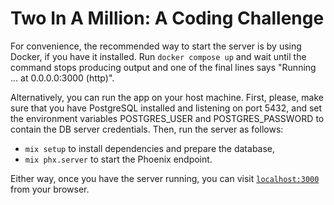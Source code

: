 # Two In A Million: A Coding Challenge

For convenience, the recommended way to start the server is by using Docker, if you have it installed.
Run `docker compose up` and wait until the command stops producing output and
one of the final lines says "Running … at 0.0.0.0:3000 (http)".

Alternatively, you can run the app on your host machine.
First, please, make sure that you have PostgreSQL installed and listening on port 5432,
and set the environment variables POSTGRES_USER and POSTGRES_PASSWORD to contain the DB server credentials.
Then, run the server as follows:

  * `mix setup` to install dependencies and prepare the database,
  * `mix phx.server` to start the Phoenix endpoint.

Either way, once you have the server running, you can visit [`localhost:3000`](http://localhost:3000) from your browser.
